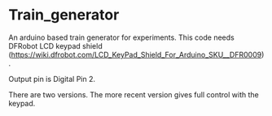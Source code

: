 # Train_generator

An arduino based train generator for experiments. This code needs DFRobot LCD keypad shield (https://wiki.dfrobot.com/LCD_KeyPad_Shield_For_Arduino_SKU__DFR0009).

Output pin is Digital Pin 2.

There are two versions. The more recent version gives full control with the keypad.

